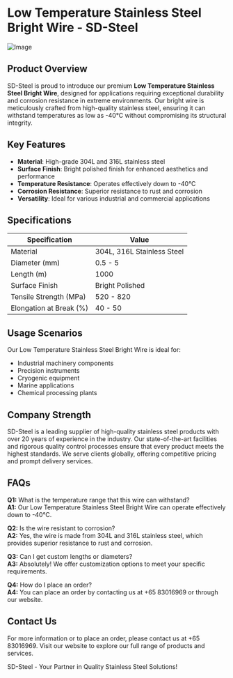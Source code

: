 # Low Temperature Stainless Steel Bright Wire - SD-Steel

![Image](https://github.com/user-attachments/assets/2567258e-e124-4816-932d-1809bd27ef0b)

## Product Overview

SD-Steel is proud to introduce our premium **Low Temperature Stainless Steel Bright Wire**, designed for applications requiring exceptional durability and corrosion resistance in extreme environments. Our bright wire is meticulously crafted from high-quality stainless steel, ensuring it can withstand temperatures as low as -40°C without compromising its structural integrity.

## Key Features

- **Material**: High-grade 304L and 316L stainless steel
- **Surface Finish**: Bright polished finish for enhanced aesthetics and performance
- **Temperature Resistance**: Operates effectively down to -40°C
- **Corrosion Resistance**: Superior resistance to rust and corrosion
- **Versatility**: Ideal for various industrial and commercial applications

## Specifications

| Specification        | Value                       |
|----------------------|-----------------------------|
| Material             | 304L, 316L Stainless Steel   |
| Diameter (mm)        | 0.5 - 5                     |
| Length (m)           | 1000                        |
| Surface Finish       | Bright Polished             |
| Tensile Strength (MPa)| 520 - 820                   |
| Elongation at Break (%) | 40 - 50                  |

## Usage Scenarios

Our Low Temperature Stainless Steel Bright Wire is ideal for:

- Industrial machinery components
- Precision instruments
- Cryogenic equipment
- Marine applications
- Chemical processing plants

## Company Strength

SD-Steel is a leading supplier of high-quality stainless steel products with over 20 years of experience in the industry. Our state-of-the-art facilities and rigorous quality control processes ensure that every product meets the highest standards. We serve clients globally, offering competitive pricing and prompt delivery services.

## FAQs

**Q1:** What is the temperature range that this wire can withstand?  
**A1:** Our Low Temperature Stainless Steel Bright Wire can operate effectively down to -40°C.

**Q2:** Is the wire resistant to corrosion?  
**A2:** Yes, the wire is made from 304L and 316L stainless steel, which provides superior resistance to rust and corrosion.

**Q3:** Can I get custom lengths or diameters?  
**A3:** Absolutely! We offer customization options to meet your specific requirements.

**Q4:** How do I place an order?  
**A4:** You can place an order by contacting us at +65 83016969 or through our website.

## Contact Us

For more information or to place an order, please contact us at +65 83016969. Visit our website to explore our full range of products and services.

SD-Steel - Your Partner in Quality Stainless Steel Solutions!